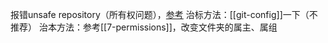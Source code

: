 报错unsafe repository（所有权问题），[参考](https://blog.csdn.net/guoyihaoguoyihao/article/details/124868059)
治标方法：[[git-config]]一下（不推荐）
治本方法：参考[[7-permissions]]，改变文件夹的属主、属组